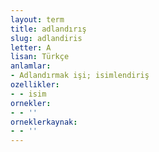 ```yaml
---
layout: term
title: adlandırış
slug: adlandiris
letter: A
lisan: Türkçe
anlamlar:
- Adlandırmak işi; isimlendiriş
ozellikler:
- - isim
ornekler:
- - ''
orneklerkaynak:
- - ''
---
```

